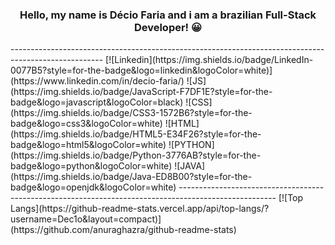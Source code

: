 <h3 align="center">Hello, my name is Décio Faria and i am a brazilian Full-Stack Developer! 😀</h3>
-----------------------------------------------------------------------------------------------------
[![Linkedin](https://img.shields.io/badge/LinkedIn-0077B5?style=for-the-badge&logo=linkedin&logoColor=white)](https://www.linkedin.com/in/decio-faria/)
![JS](https://img.shields.io/badge/JavaScript-F7DF1E?style=for-the-badge&logo=javascript&logoColor=black)
![CSS](https://img.shields.io/badge/CSS3-1572B6?style=for-the-badge&logo=css3&logoColor=white)
![HTML](https://img.shields.io/badge/HTML5-E34F26?style=for-the-badge&logo=html5&logoColor=white)
![PYTHON](https://img.shields.io/badge/Python-3776AB?style=for-the-badge&logo=python&logoColor=white)
![JAVA](https://img.shields.io/badge/Java-ED8B00?style=for-the-badge&logo=openjdk&logoColor=white)
------------------------------------------------------------------------------------------------------
[![Top Langs](https://github-readme-stats.vercel.app/api/top-langs/?username=Dec1o&layout=compact)](https://github.com/anuraghazra/github-readme-stats)
 

